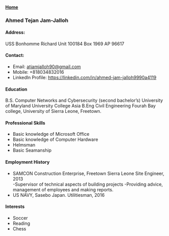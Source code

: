 #### [Home](https://AhmedJamJalloh.github.io/index.md)

### Ahmed Tejan Jam-Jalloh

#### Address: 
USS Bonhomme Richard
Unit 100184 Box 1969
AP     96617

#### Contact:
-	Email: atjamjalloh90@gmail.com      
-	Mobile: +818034832016
-	LinkedIn Profile: <https://linkedin.com/in/ahmed-jam-jalloh9990a4119>

#### Education
B.S. Computer Networks and Cybersecurity (second bachelor’s)
University of Maryland University College Asia
B.Eng Civil Engineering
Fourah Bay college, University of Sierra Leone, Freetown.

#### Professional Skills
-	Basic knowledge of Microsoft Office 
-	Basic knowledge of Computer Hardware
-	Helmsman
-	Basic Seamanship

#### Employment History
-	SAMCON Construction Enterprise, Freetown Sierra Leone
  Site Engineer, 2013    
-Supervisor of technical aspects of building projects
-Providing advice, management of employees and making reports.
- US NAVY, Sasebo Japan. 
  Utilitiesman, 2016 
  
#### Interests
- Soccer
- Reading
- Chess
